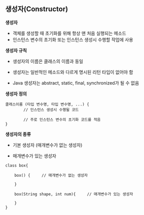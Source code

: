 ## **생성자(Constructor)**

**생성자**

- 객체를 생성할 때 초기화를 위해 항상 맨 처음 실행되는 메소드
- 인스턴스 변수의 초기화 또는 인스턴스 생성시 수행할 작업에 사용



**생성자 규칙**

- 생성자의 이름은 클래스의 이름과 동일

- 생성자는 일반적인 메소드와 다르게 명시된 리턴 타입이 없어야 함

- Java 생성자는 abstract, static, final, synchronized가 될 수 없음



**생성자 정의**

```
클래스이름 (타입 변수명, 타입 변수명, ...) {
		// 인스턴스 생성시 수행될 코드
		
		// 주로 인스턴스 변수의 초기화 코드를 적음
}
```



**생성자의 종류**

- 기본 생성자 (매개변수가 없는 생성자)

- 매개변수가 있는 생성자

```
class box{

	box() {		// 매개변수가 없는 생성자
	
	}
	
	box(String shape, int num){		// 매개변수가 있는 생성자
			
	}
}
```



